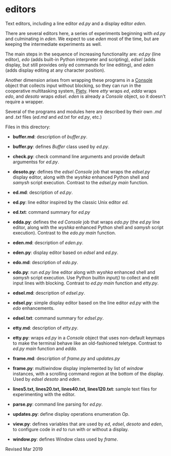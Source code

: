 
editors
=======

Text editors, including a line editor *ed.py* and a display editor *eden*.

There are several editors here, a series of experiments beginning with *ed.py*
and culminating in *eden*.  We expect to use *eden* most of the time, but are
keeping the intermediate experiments as well.

The main steps in the sequence of increasing functionality are:
*ed.py* (line editor), *edo* (adds built-in Python interpreter and
scripting), *edsel* (adds display, but still provides only ed commands for
line editing), and *eden* (adds display editing at any character position).

Another dimension arises from wrapping these programs in a
[Console](../console/README.md) object that collects input without blocking,
so they can run in the cooperative multitasking system,
[Piety](../piety/README.md).  Here *etty* wraps *ed*, *edda* wraps *edo*,
and *desoto* wraps *edsel*.  *eden* is already a *Console* object,
so it doesn't require a wrapper.

Several of the programs and modules here are described by
their own *.md* and *.txt* files (*ed.md* and *ed.txt* for *ed.py*, etc.)

Files in this directory:

- **buffer.md**: description of *buffer.py*.

- **buffer.py**: defines *Buffer* class used by *ed.py*.

- **check.py**: check command line arguments and provide default
    argumentss for *ed.py*.

- **desoto.py**: defines the *edsel* *Console* job that wraps the *edsel.py*
  display editor, along with the *wyshka* enhanced Python shell and
  *samysh* script execution.  Contrast to the *edsel.py* *main* function.

- **ed.md**: description of *ed.py*.

- **ed.py**: line editor inspired by the classic Unix editor *ed*.

- **ed.txt**: command summary for *ed.py*

- **edda.py**: defines the *ed* *Console* job that wraps *edo.py* (the *ed.py*
  line editor, along with the *wyshka* enhanced Python shell and
  *samysh* script execution).  Contrast to the *edo.py* *main* function.

- **eden.md**: description of *eden.py*.

- **eden.py**: display editor based on *edsel* and *ed.py*.

- **edo.md**: description of *edo.py*.

- **edo.py**: run *ed.py* line editor along with *wyshka* enhanced
  shell and *samysh* script execution.  Use Python builtin *input()*
  to collect and edit input lines with blocking.  Contrast to *ed.py*
  *main* function and *etty.py*.

- **edsel.md**: description of *edsel.py*.

- **edsel.py**: simple display editor based on the line editor *ed.py*
  with the *edo* enhancements.

- **edsel.txt**: command summary for *edsel.py*.

- **etty.md**: description of *etty.py*.

- **etty.py**: wraps *ed.py* in a *Console* object
  that uses non-default keymaps to make the terminal behave
  like an old-fashioned teletype. Contrast to *ed.py*
  *main* function and *edda*.

- **frame.md**: description of *frame.py* and *updates.py*

- **frame.py**: multiwindow display implemented by list of *window*
   instances, with a scrolling command region at the bottom of the
   display.  Used by *edsel* *desoto* and *eden*.

- **lines5.txt, lines20.txt, lines40.txt, lines120.txt**: sample text
    files for experimenting with the editor.

- **parse.py**: command line parsing for *ed.py*.

- **updates.py**: define display operations enumeration *Op*.

- **view.py**: defines variables that are used by *ed*, *edsel*,
   *desoto* and *eden*, to
   configure code in *ed* to run with or without a display.

- **window.py**: defines Window class used by *frame*.

Revised Mar 2019
